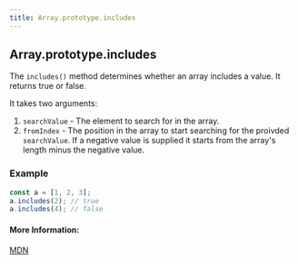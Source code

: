 ```yaml
---
title: Array.prototype.includes
---
```

## Array.prototype.includes

The `includes()` method determines whether an array includes a value. It returns true or false.  

It takes two arguments:
1. `searchValue` - The element to search for in the array.
2. `fromIndex` - The position in the array to start searching for the proivded `searchValue`. If a negative value is supplied it starts from the array's length minus the negative value.

### Example

```js
const a = [1, 2, 3];
a.includes(2); // true 
a.includes(4); // false
```

#### More Information:
<!-- Please add any articles you think might be helpful to read before writing the article -->
[MDN](https://developer.mozilla.org/en-US/docs/Web/JavaScript/Reference/Global_Objects/Array/includes)

